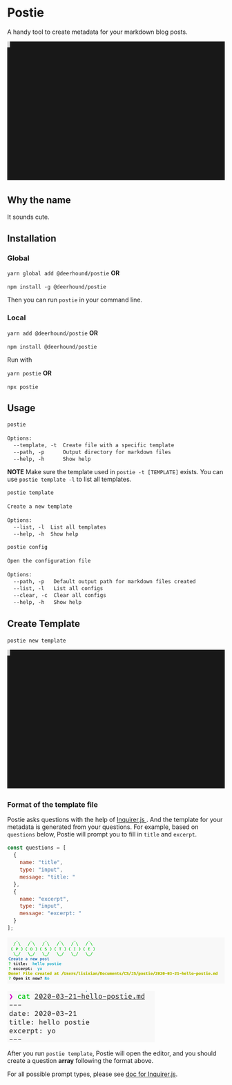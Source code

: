 # Postie

A handy tool to create metadata for your markdown blog posts.

![Demo](./doc/demo.svg)

## Why the name

It sounds cute.

## Installation

### Global

`yarn global add @deerhound/postie` **OR**

`npm install -g @deerhound/postie`

Then you can run `postie` in your command line.

### Local

`yarn add @deerhound/postie` **OR**

`npm install @deerhound/postie`

Run with

`yarn postie` **OR**

`npx postie`

## Usage

```
postie

Options:
  --template, -t  Create file with a specific template
  --path, -p      Output directory for markdown files
  --help, -h      Show help
```

**NOTE** Make sure the template used in `postie -t [TEMPLATE]` exists. You can use `postie template -l` to list all templates.

```
postie template

Create a new template

Options:
  --list, -l  List all templates
  --help, -h  Show help
```

```
postie config

Open the configuration file

Options:
  --path, -p   Default output path for markdown files created
  --list, -l   List all configs
  --clear, -c  Clear all configs
  --help, -h   Show help
```

## Create Template

`postie new template`

![create-templae](./doc/newtemplate.svg)

### Format of the template file

Postie asks questions with the help of [ Inquirer.js ](https://github.com/sboudrias/inquirer.js/). And the template for your metadata is generated from your questions. For example, based on `questions` below, Postie will prompt you to fill in `title` and `excerpt`.

```javascript
const questions = [
  {
    name: "title",
    type: "input",
    message: "title: "
  },
  {
    name: "excerpt",
    type: "input",
    message: "excerpt: "
  }
];
```

![example](./doc/example.png)

![output](./doc/example-output.png)

After you run `postie template`, Postie will open the editor, and you should create a question **array** following the format above.

For all possible prompt types, please see [doc for Inquirer.js](https://github.com/SBoudrias/Inquirer.js/#prompt-types).

